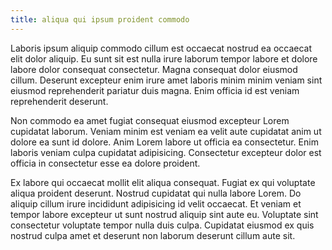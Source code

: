```yaml
---
title: aliqua qui ipsum proident commodo
---
```


Laboris ipsum aliquip commodo cillum est occaecat nostrud ea occaecat elit dolor aliquip. Eu sunt sit est nulla irure laborum tempor labore et dolore labore dolor consequat consectetur. Magna consequat dolor eiusmod cillum. Deserunt excepteur enim irure amet laboris minim minim veniam sint eiusmod reprehenderit pariatur duis magna. Enim officia id est veniam reprehenderit deserunt.

Non commodo ea amet fugiat consequat eiusmod excepteur Lorem cupidatat laborum. Veniam minim est veniam ea velit aute cupidatat anim ut dolore ea sunt id dolore. Anim Lorem labore ut officia ea consectetur. Enim laboris veniam culpa cupidatat adipisicing. Consectetur excepteur dolor est officia in consectetur esse ea dolore proident.

Ex labore qui occaecat mollit elit aliqua consequat. Fugiat ex qui voluptate aliqua proident deserunt. Nostrud cupidatat qui nulla labore Lorem. Do aliquip cillum irure incididunt adipisicing id velit occaecat. Et veniam et tempor labore excepteur ut sunt nostrud aliquip sint aute eu. Voluptate sint consectetur voluptate tempor nulla duis culpa. Cupidatat eiusmod ex quis nostrud culpa amet et deserunt non laborum deserunt cillum aute sit.